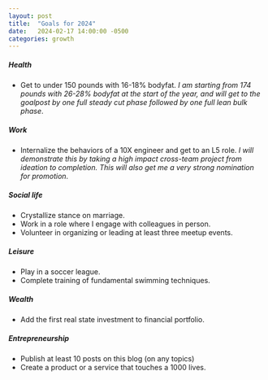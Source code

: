 ```yaml
---
layout: post
title:  "Goals for 2024"
date:   2024-02-17 14:00:00 -0500
categories: growth
---
```


##### Health
- Get to under 150 pounds with 16-18% bodyfat.
_I am starting from 174 pounds with 26-28% bodyfat at the start of the year, and will get to the goalpost by one full steady cut phase followed by one full lean bulk phase_.

##### Work
- Internalize the behaviors of a 10X engineer and get to an L5 role.
_I will demonstrate this by taking a high impact cross-team project from ideation to completion. This will also get me a very strong nomination for promotion_.

##### Social life
- Crystallize stance on marriage.
- Work in a role where I engage with colleagues in person.
- Volunteer in organizing or leading at least three meetup events.

##### Leisure
- Play in a soccer league.
- Complete training of fundamental swimming techniques.


##### Wealth
- Add the first real state investment to financial portfolio.

##### Entrepreneurship
- Publish at least 10 posts on this blog (on any topics)
- Create a product or a service that touches a 1000 lives.
